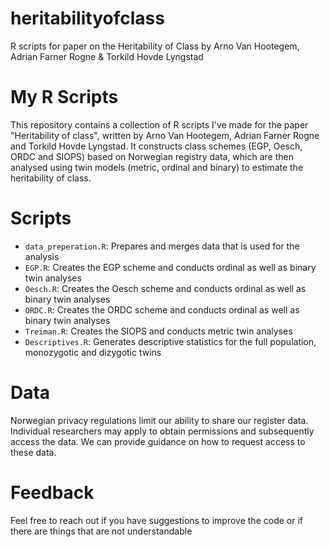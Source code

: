 # heritabilityofclass
R scripts for paper on the Heritability of Class by Arno Van Hootegem, Adrian Farner Rogne & Torkild Hovde Lyngstad

# My R Scripts

This repository contains a collection of R scripts I've made for the paper "Heritability of class", written by Arno Van Hootegem, Adrian Farner Rogne and Torkild Hovde Lyngstad. 
It constructs class schemes (EGP, Oesch, ORDC and SIOPS) based on Norwegian registry data, which are then analysed using twin models (metric, ordinal and binary) to estimate the heritability of class.

# Scripts

- `data_preperation.R`: Prepares and merges data that is used for the analysis
- `EGP.R`: Creates the EGP scheme and conducts ordinal as well as binary twin analyses
- `Oesch.R`: Creates the Oesch scheme and conducts ordinal as well as binary twin analyses
- `ORDC.R`: Creates the ORDC scheme and conducts ordinal as well as binary twin analyses
- `Treiman.R`: Creates the SIOPS and conducts metric twin analyses
- `Descriptives.R`: Generates descriptive statistics for the full population, monozygotic and dizygotic twins

# Data

Norwegian privacy regulations limit our ability to share our register data. 
Individual researchers may apply to obtain permissions and subsequently access the data. 
We can provide guidance on how to request access to these data. 

# Feedback

Feel free to reach out if you have suggestions to improve the code or if there are things that are not understandable
